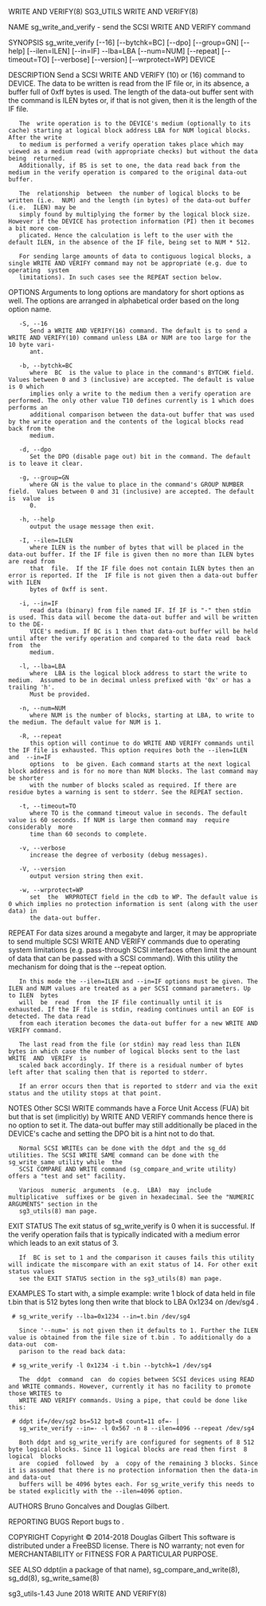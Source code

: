 WRITE AND VERIFY(8)							   SG3_UTILS							   WRITE AND VERIFY(8)

NAME
       sg_write_and_verify - send the SCSI WRITE AND VERIFY command

SYNOPSIS
       sg_write_verify	[--16] [--bytchk=BC] [--dpo] [--group=GN] [--help] [--ilen=ILEN] [--in=IF] --lba=LBA [--num=NUM] [--repeat] [--timeout=TO] [--verbose]
       [--version] [--wrprotect=WP] DEVICE

DESCRIPTION
       Send a SCSI WRITE AND VERIFY (10) or (16) command to DEVICE. The data to be written is read from the IF file or, in its absence, a buffer full of  0xff
       bytes is used. The length of the data-out buffer sent with the command is ILEN bytes or, if that is not given, then it is the length of the IF file.

       The  write operation is to the DEVICE's medium (optionally to its cache) starting at logical block address LBA for NUM logical blocks.  After the write
       to medium is performed a verify operation takes place which may viewed as a medium read (with appropriate checks) but without the data being  returned.
       Additionally, if BS is set to one, the data read back from the medium in the verify operation is compared to the original data-out buffer.

       The  relationship  between  the number of logical blocks to be written (i.e.  NUM) and the length (in bytes) of the data-out buffer (i.e.  ILEN) may be
       simply found by multiplying the former by the logical block size. However if the DEVICE has protection information (PI) then it becomes a bit more com‐
       plicated. Hence the calculation is left to the user with the default ILEN, in the absence of the IF file, being set to NUM * 512.

       For sending large amounts of data to contiguous logical blocks, a single WRITE AND VERIFY command may not be appropriate (e.g. due to operating	system
       limitations). In such cases see the REPEAT section below.

OPTIONS
       Arguments to long options are mandatory for short options as well.  The options are arranged in alphabetical order based on the long option name.

       -S, --16
	      Send a WRITE AND VERIFY(16) command. The default is to send a WRITE AND VERIFY(10) command unless LBA or NUM are too large for the 10 byte vari‐
	      ant.

       -b, --bytchk=BC
	      where  BC	 is the value to place in the command's BYTCHK field. Values between 0 and 3 (inclusive) are accepted. The default is value is 0 which
	      implies only a write to the medium then a verify operation are performed. The only other value T10 defines currently is 1 which does performs an
	      additional comparison between the data-out buffer that was used by the write operation and the contents of the logical blocks read back from the
	      medium.

       -d, --dpo
	      Set the DPO (disable page out) bit in the command. The default is to leave it clear.

       -g, --group=GN
	      where GN is the value to place in the command's GROUP NUMBER field.  Values between 0 and 31 (inclusive) are accepted. The default is  value  is
	      0.

       -h, --help
	      output the usage message then exit.

       -I, --ilen=ILEN
	      where ILEN is the number of bytes that will be placed in the data-out buffer. If the IF file is given then no more than ILEN bytes are read from
	      that  file.  If the IF file does not contain ILEN bytes then an error is reported. If the	 IF file is not given then a data-out buffer with ILEN
	      bytes of 0xff is sent.

       -i, --in=IF
	      read data (binary) from file named IF. If IF is "-" then stdin is used. This data will become the data-out buffer and will be written to the DE‐
	      VICE's medium. If BC is 1 then that data-out buffer will be held until after the verify operation and compared to the data read  back  from  the
	      medium.

       -l, --lba=LBA
	      where  LBA is the logical block address to start the write to medium.  Assumed to be in decimal unless prefixed with '0x' or has a trailing 'h'.
	      Must be provided.

       -n, --num=NUM
	      where NUM is the number of blocks, starting at LBA, to write to the medium. The default value for NUM is 1.

       -R, --repeat
	      this option will continue to do WRITE AND VERIFY commands until the IF file is exhausted. This option requires both the --ilen=ILEN and  --in=IF
	      options  to  be given. Each command starts at the next logical block address and is for no more than NUM blocks. The last command may be shorter
	      with the number of blocks scaled as required. If there are residue bytes a warning is sent to stderr. See the REPEAT section.

       -t, --timeout=TO
	      where TO is the command timeout value in seconds. The default value is 60 seconds. If NUM is large then command may  require  considerably  more
	      time than 60 seconds to complete.

       -v, --verbose
	      increase the degree of verbosity (debug messages).

       -V, --version
	      output version string then exit.

       -w, --wrprotect=WP
	      set  the	WRPROTECT field in the cdb to WP. The default value is 0 which implies no protection information is sent (along with the user data) in
	      the data-out buffer.

REPEAT
       For data sizes around a megabyte and larger, it may be appropriate to send multiple SCSI WRITE AND VERIFY commands due to operating system  limitations
       (e.g.  pass-through  SCSI  interfaces often limit the amount of data that can be passed with a SCSI command). With this utility the mechanism for doing
       that is the --repeat option.

       In this mode the --ilen=ILEN and --in=IF options must be given. The ILEN and NUM values are treated as a per SCSI command parameters. Up to ILEN	 bytes
       will  be	 read  from  the IF file continually until it is exhausted. If the IF file is stdin, reading continues until an EOF is detected. The data read
       from each iteration becomes the data-out buffer for a new WRITE AND VERIFY command.

       The last read from the file (or stdin) may read less than ILEN bytes in which case the number of logical blocks sent to the last WRITE  AND  VERIFY  is
       scaled back accordingly. If there is a residual number of bytes left after that scaling then that is reported to stderr.

       If an error occurs then that is reported to stderr and via the exit status and the utility stops at that point.

NOTES
       Other  SCSI WRITE commands have a Force Unit Access (FUA) bit but that is set (implicitly) by WRITE AND VERIFY commands hence there is no option to set
       it. The data-out buffer may still additionally be placed in the DEVICE's cache and setting the DPO bit is a hint not to do that.

       Normal SCSI WRITEs can be done with the ddpt and the sg_dd utilities. The SCSI WRITE SAME command can be done with the sg_write_same utility while  the
       SCSI COMPARE AND WRITE command (sg_compare_and_write utility) offers a "test and set" facility.

       Various	numeric	 arguments  (e.g.  LBA)	 may  include  multiplicative  suffixes or be given in hexadecimal. See the "NUMERIC ARGUMENTS" section in the
       sg3_utils(8) man page.

EXIT STATUS
       The exit status of sg_write_verify is 0 when it is successful. If the verify operation fails that is typically indicated	 with  a  medium  error	 which
       leads to an exit status of 3.

       If  BC is set to 1 and the comparison it causes fails this utility will indicate the miscompare with an exit status of 14. For other exit status values
       see the EXIT STATUS section in the sg3_utils(8) man page.

EXAMPLES
       To start with, a simple example: write 1 block of data held in file t.bin that is 512 bytes long then write that block to LBA 0x1234 on /dev/sg4 .

	 # sg_write_verify --lba=0x1234 --in=t.bin /dev/sg4

       Since '--num=' is not given then it defaults to 1. Further the ILEN value is obtained from the file size of t.bin . To additionally do a data-out  com‐
       parison to the read back data:

	 # sg_write_verify -l 0x1234 -i t.bin --bytchk=1 /dev/sg4

       The  ddpt  command  can	do copies between SCSI devices using READ and WRITE commands. However, currently it has no facility to promote those WRITES to
       WRITE AND VERIFY commands. Using a pipe, that could be done like this:

	 # ddpt if=/dev/sg2 bs=512 bpt=8 count=11 of=- |
       sg_write_verify --in=- -l 0x567 -n 8 --ilen=4096 --repeat /dev/sg4

       Both ddpt and sg_write_verify are configured for segments of 8 512 byte logical blocks. Since 11 logical blocks are read then first  8  logical	blocks
       are  copied  followed  by  a  copy of the remaining 3 blocks. Since it is assumed that there is no protection information then the data-in and data-out
       buffers will be 4096 bytes each. For sg_write_verify this needs to be stated explicitly with the --ilen=4096 option.

AUTHORS
       Bruno Goncalves and Douglas Gilbert.

REPORTING BUGS
       Report bugs to <dgilbert at interlog dot com>.

COPYRIGHT
       Copyright © 2014-2018 Douglas Gilbert
       This software is distributed under a FreeBSD license. There is NO warranty; not even for MERCHANTABILITY or FITNESS FOR A PARTICULAR PURPOSE.

SEE ALSO
       ddpt(in a package of that name), sg_compare_and_write(8), sg_dd(8), sg_write_same(8)

sg3_utils-1.43								   June 2018							   WRITE AND VERIFY(8)
